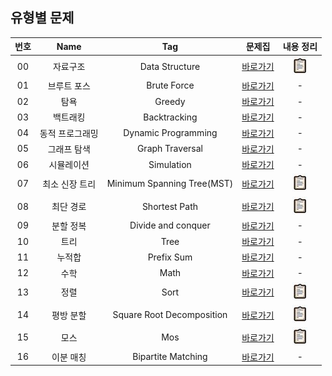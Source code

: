 ## 유형별 문제

| 번호 | Name | Tag | 문제집 | 내용 정리 |
| :---: | :---: | :---: | :---: | :---: |
| 00 | 자료구조 | Data Structure  | [바로가기][data-structure-structure] | [![바로가기](./images/clipboard.jpg)][data-structure-summary] |
| 01 | 브루트 포스 | Brute Force | [바로가기][brute-force-structure] | - |
| 02 | 탐욕 | Greedy | [바로가기][greedy-structure] | - |
| 03 | 백트래킹 | Backtracking | [바로가기][backtracking-structure] | - |
| 04 | 동적 프로그래밍 | Dynamic Programming | [바로가기][dynamic-programming-structure] | - |
| 05 | 그래프 탐색 | Graph Traversal | [바로가기][graph-traversal-structure] | - |
| 06 | 시뮬레이션 | Simulation | [바로가기][simulation-structure] | - |
| 07 | 최소 신장 트리 | Minimum Spanning Tree(MST) | [바로가기][mst-structure] | [![바로가기](./images/clipboard.jpg)][mst-summary] |
| 08 | 최단 경로 |Shortest Path | [바로가기][shortest-path-structure] | [![바로가기](./images/clipboard.jpg)][shortest-path-summary] |
| 09 | 분할 정복 | Divide and conquer | [바로가기][divide-and-conquer-structure] | - |
| 10 | 트리 | Tree | [바로가기][tree-structure] | - |
| 11 | 누적합 | Prefix Sum | [바로가기][prefix-sum-structure] | - |
| 12 | 수학 | Math | [바로가기][math-structure] | - |
| 13 | 정렬 | Sort | [바로가기][sort-structure] | [![바로가기](./images/clipboard.jpg)][sort-summary] |
| 14 | 평방 분할 | Square Root Decomposition | [바로가기][square-root-decomposition-structure] | [![바로가기](./images/clipboard.jpg)][square-root-decomposition-summary] |
| 15 | 모스 | Mos | [바로가기][mos-structure] | [![바로가기](./images/clipboard.jpg)][mos-summary] |
| 16 | 이분 매칭 | Bipartite Matching | [바로가기][bipartite-matching-structure] | - |

[morning-study]: https://docs.google.com/spreadsheets/d/1exa3AIr0AOPMyZqBVM5YGqF2V2rqO2abFTgVl-sq_nA/edit?usp=sharing

[data-structure-structure]: ./유형별%20문제/Data%20Structure/structure
[data-structure-summary]: ./유형별%20문제/Data%20Structure/summary

[brute-force-structure]: ./유형별%20문제/Brute%20Force/structure
[brute-force-summary]: ./유형별%20문제/Brute%20Force/summary

[greedy-structure]: ./유형별%20문제/Greedy/structure
[greedy-summary]: ./유형별%20문제/Greedy/summary

[backtracking-structure]: ./유형별%20문제/Backtracking/structure
[backtracking-summary]: ./유형별%20문제/Backtracking/summary

[dynamic-programming-structure]: ./유형별%20문제/Dynamic%20Programming/structure
[dynamic-programming-summary]: ./유형별%20문제/Dynamic%20Programming/summary

[graph-traversal-structure]: ./유형별%20문제/Graph%20Traversal/structure
[graph-traversal-summary]: ./유형별%20문제/Graph%20Traversal/summary

[simulation-structure]: ./유형별%20문제/Simulation/structure
[simulation-summary]: ./유형별%20문제/Simulation/summary

[mst-structure]: ./유형별%20문제/Minimum%20Spanning%20Tree(MST)/structure
[mst-summary]: ./유형별%20문제/Minimum%20Spanning%20Tree(MST)/summary

[shortest-path-structure]: ./유형별%20문제/Shortest%20Path/structure
[shortest-path-summary]: ./유형별%20문제/Shortest%20Path/summary

[divide-and-conquer-structure]: ./유형별%20문제/Divide%20and%20conquer/structure
[divide-and-conquer-summary]: ./유형별%20문제/Divide%20and%20conquer/summary

[tree-structure]: ./유형별%20문제/Tree/structure
[tree-summary]: ./유형별%20문제/Tree/summary

[prefix-sum-structure]: ./유형별%20문제/Prefix%20Sum/structure
[prefix-sum-summary]: ./유형별%20문제/Prefix%20Sum/summary

[math-structure]: ./유형별%20문제/Math/structure
[math-summary]: ./유형별%20문제/Math/summary

[sort-structure]: ./유형별%20문제/Sort/structure
[sort-summary]: ./유형별%20문제/Sort/summary

[square-root-decomposition-structure]: ./유형별%20문제/Square%20Root%20Decomposition/structure
[square-root-decomposition-summary]: https://mangchhe.github.io/algorithm/2021/12/26/SqrtDecomposition/

[mos-structure]: ./유형별%20문제/Mos/structure
[mos-summary]: https://mangchhe.github.io/algorithm/2021/12/28/mosAlgorithm/

[bipartite-matching-structure]: ./유형별%20문제/Bipartite%20Matching/structure
[bipartite-matching-summary]: ./유형별%20문제/Bipartite%20Matching/summary
